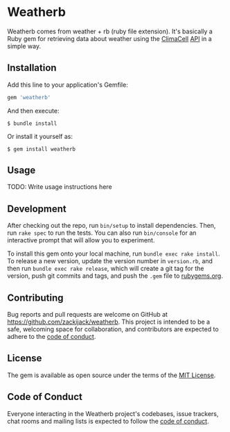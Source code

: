 # Weatherb

Weatherb comes from weather + rb (ruby file extension). It's basically a Ruby gem for retrieving data about weather using the [ClimaCell](https://www.climacell.co/) [API](https://www.climacell.co/weather-api/) in a simple way.

## Installation

Add this line to your application's Gemfile:

```ruby
gem 'weatherb'
```

And then execute:

    $ bundle install

Or install it yourself as:

    $ gem install weatherb

## Usage

TODO: Write usage instructions here

## Development

After checking out the repo, run `bin/setup` to install dependencies. Then, run `rake spec` to run the tests. You can also run `bin/console` for an interactive prompt that will allow you to experiment.

To install this gem onto your local machine, run `bundle exec rake install`. To release a new version, update the version number in `version.rb`, and then run `bundle exec rake release`, which will create a git tag for the version, push git commits and tags, and push the `.gem` file to [rubygems.org](https://rubygems.org).

## Contributing

Bug reports and pull requests are welcome on GitHub at https://github.com/zackijack/weatherb. This project is intended to be a safe, welcoming space for collaboration, and contributors are expected to adhere to the [code of conduct](https://github.com/zackijack/weatherb/blob/master/CODE_OF_CONDUCT.md).


## License

The gem is available as open source under the terms of the [MIT License](https://opensource.org/licenses/MIT).

## Code of Conduct

Everyone interacting in the Weatherb project's codebases, issue trackers, chat rooms and mailing lists is expected to follow the [code of conduct](https://github.com/zackijack/weatherb/blob/master/CODE_OF_CONDUCT.md).

